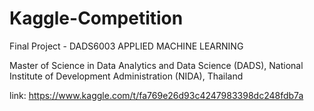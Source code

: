 # Kaggle-Competition
Final Project - DADS6003 APPLIED MACHINE LEARNING

Master of Science in Data Analytics and Data Science (DADS), National Institute of Development Administration (NIDA), Thailand

link: https://www.kaggle.com/t/fa769e26d93c4247983398dc248fdb7a
